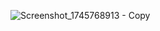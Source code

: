 ![Screenshot_1745768913 - Copy](https://github.com/user-attachments/assets/aa7c1b35-6054-445b-a0e6-dcf3655f0491)
